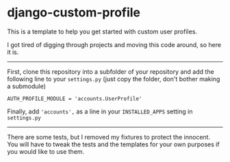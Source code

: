django-custom-profile
=====================

This is a template to help you get started with custom user profiles.  

I got tired of digging through projects and moving this code around, so here it is.

---

First, clone this repository into a subfolder of your repository 
and add the following line to your `settings.py` (just copy the folder, don't bother
making a submodule)

    AUTH_PROFILE_MODULE = 'accounts.UserProfile'

Finally, add `'accounts',` as a line in your `INSTALLED_APPS` setting in `settings.py`

---

There are some tests, but I removed my fixtures to protect the innocent.  
You will have to tweak the tests and the templates for your own purposes if you would like
to use them.

